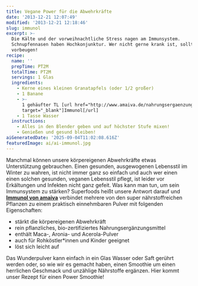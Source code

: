 ```yaml
---
title: Vegane Power für die Abwehrkräfte
date: '2013-12-21 12:07:49'
modified: '2013-12-21 12:18:46'
slug: immunol
excerpt: >-
  Die Kälte und der vorweihnachtliche Stress nagen am Immunsystem.
  Schnupfennasen haben Hochkonjunktur. Wer nicht gerne krank ist, sollte
  vorbeugen!
recipe:
  name: ''
  prepTime: PT2M
  totalTime: PT2M
  servings: 1 Glas
  ingredients:
    - Kerne eines kleinen Granatapfels (oder 1/2 großer)
    - 1 Banane
    - >-
      1 gehäufter TL [url href="http://www.amaiva.de/nahrungsergaenzung/immunol"
      target="_blank"]Immunol[/url]
    - 1 Tasse Wasser
  instructions:
    - Alles in den Blender geben und auf höchster Stufe mixen!
    - Genießen und gesund bleiben!
aiGeneratedDate: '2025-09-04T11:02:08.616Z'
featuredImage: ai/ai-immunol.jpg
---
```


Manchmal können unsere körpereigenen Abwehrkräfte etwas Unterstützung gebrauchen. Einen gesunden, ausgewogenen Lebensstil im Winter zu wahren, ist nicht immer ganz so einfach und auch wer einen einen solchen gesunden, veganen Lebensstil pflegt, ist leider vor Erkältungen und Infekten nicht ganz gefeit. Was kann man tun, um sein Immunsystem zu stärken? Superfoods heißt unsere Antwort darauf und [**Immunol von amaiva**](http://www.amaiva.de/nahrungsergaenzung/immunol) verbindet mehrere von den super nährstoffreichen Pflanzen zu einem praktisch einnehmbaren Pulver mit folgenden Eigenschaften:

*   stärkt die körpereigenen Abwehrkräft
*   rein pflanzliches, bio-zertifiziertes Nahrungsergänzungsmittel
*   enthält Maca-, Aronia- und Acerola-Pulver
*   auch für Rohköstler\*innen und Kinder geeignet
*   löst sich leicht auf

Das Wunderpulver kann einfach in ein Glas Wasser oder Saft gerührt werden oder, so wie wir es gemacht haben, einen Smoothie um einen herrlichen Geschmack und unzählige Nährstoffe ergänzen. Hier kommt unser Rezept für einen Power Smoothie!
